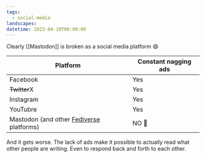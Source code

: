```yaml
---
tags:
  - social-media
landscapes: 
datetime: 2023-04-10T00:00:00
---
```

Clearly [[Mastodon]] is broken as a social media platform 😄

| Platform                                                            | Constant nagging ads |
| ------------------------------------------------------------------- | -------------------- |
| Facebook                                                            | Yes                  |
| <strike>Twitter</strike>X                                                             | Yes                  |
| Instagram                                                           | Yes                  |
| YouTubre                                                            | Yes                  |
| Mastodon (and other [Fediverse](https://fediverse.party) platforms) | NO 🎉                |

And it gets worse. The lack of ads make it possible to actually read what other people are writing. Even to respond back and forth to each other.
